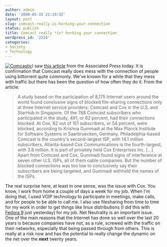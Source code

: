 ```yaml
---
author: admin
date: '2008-05-15 21:19:32'
layout: post
slug: comcast-really-is-horking-your-connection
status: publish
title: Comcast really *is* horking your connection
wordpress_id: '2224'
categories:
- Society
- Technology
---
```


[![Comcastic](http://farm4.static.flickr.com/3241/2495686605_5f31c31cbf_m.jpg)](http://www.flickr.com/photos/albill/2495686605/ "Comcastic by albill, on Flickr")I
saw [this
article](http://ap.google.com/article/ALeqM5g4MtXwTvN9ReaZ5W76pwZxV3nhqAD90M3KS00)
from the Associated Press today. It is confirmation that Comcast really
does mess with the connection of people using bittorrent quite commonly.
We've known for a while that they mess with traffic but there has been
the question of how often they do it. From the article:

> A study based on the participation of 8,175 Internet users around the
> world found conclusive signs of blocked file-sharing connections only
> at three Internet service providers: Comcast and Cox in the U.S. and
> StarHub in Singapore. Of the 788 Comcast subscribers who participated
> in the study, 491, or 62 percent, had their connections blocked. At
> Cox, 82 out of 151 subscribers, or 54 percent, were blocked, according
> to Krishna Gummadi at the Max Planck Institute for Software Systems in
> Saarbruecken, Germany. Philadelphia-based Comcast is the country's
> second-largest ISP, with 14.1 million subscribers. Atlanta-based Cox
> Communications is the fourth-largest, with 3.8 million. It is part of
> privately held Cox Enterprises Inc. [...] Apart from Comcast and Cox,
> Gummadi found signs of interference at seven other U.S. ISPs, all of
> them cable companies. But the number of blocked connections was too
> low to conclusively say their subscribers are being targeted, and
> Gummadi withheld the names of the ISPs.

The real surprise here, at least in one sense, was the issue with Cox.
You know, I work from home a couple of days a week for my job. When I'm
doing that, I used VOIP technology to participate in meetings, make
calls, and for people to be able to call me. I also use filesharing from
time to time for my work in order to get things like linux distributions
(I did this with [Fedora 9](http://fedoraproject.org/en/index) just
yesterday) for my job. Net Neutrality is an important issue. One of the
main reasons that the Internet has done so well over the last 20 years
is because companies have not, as a rule, screwed with the traffic on
their networks, especially that being passed through from others. This
is really at a risk now and has the potential to really change the
dynamic on the net over the **next** twenty years.

